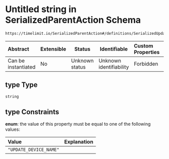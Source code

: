 # Untitled string in SerializedParentAction Schema

```txt
https://timelimit.io/SerializedParentAction#/definitions/SerializedUpdateDeviceNameAction/properties/type
```




| Abstract            | Extensible | Status         | Identifiable            | Custom Properties | Additional Properties | Access Restrictions | Defined In                                                                                        |
| :------------------ | ---------- | -------------- | ----------------------- | :---------------- | --------------------- | ------------------- | ------------------------------------------------------------------------------------------------- |
| Can be instantiated | No         | Unknown status | Unknown identifiability | Forbidden         | Allowed               | none                | [SerializedParentAction.schema.json\*](SerializedParentAction.schema.json "open original schema") |

## type Type

`string`

## type Constraints

**enum**: the value of this property must be equal to one of the following values:

| Value                  | Explanation |
| :--------------------- | ----------- |
| `"UPDATE_DEVICE_NAME"` |             |
